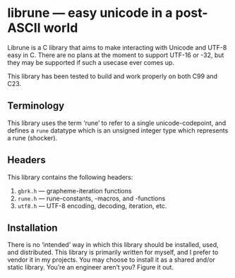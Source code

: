 # librune — easy unicode in a post-ASCII world

Librune is a C library that aims to make interacting with Unicode and
UTF-8 easy in C.  There are no plans at the moment to support UTF-16 or
-32, but they may be supported if such a usecase ever comes up.

This library has been tested to build and work properly on both C99 and
C23.


## Terminology

This library uses the term ‘rune’ to refer to a single unicode-codepoint,
and defines a `rune` datatype which is an unsigned integer type which
represents a rune (shocker).


## Headers

This library contains the following headers:

1. `gbrk.h` — grapheme-iteration functions
2. `rune.h` — rune-constants, -macros, and -functions
3. `utf8.h` — UTF-8 encoding, decoding, iteration, etc.


## Installation

There is no ‘intended’ way in which this library should be installed,
used, and distributed.  This library is primarily written for myself, and
I prefer to vendor it in my projects.  You may choose to install it as a
shared and/or static library.  You’re an engineer aren’t you?  Figure it
out.
